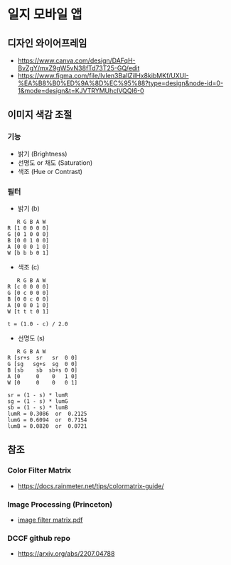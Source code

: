 # 일지 모바일 앱

## 디자인 와이어프레임
- https://www.canva.com/design/DAFqH-BvZgY/mxZ9gW5vN38fTd73T25-GQ/edit
- https://www.figma.com/file/IvIen3BallZiIHx8kibMKf/UXUI-%EA%B8%B0%ED%9A%8D%EC%95%88?type=design&node-id=0-1&mode=design&t=KJVTRYMUhclVQQl6-0

## 이미지 색감 조절
### 기능
- 밝기 (Brightness)
- 선명도 or 채도 (Saturation)
- 색조 (Hue or Contrast)
### 필터
- 밝기 (b)
```
   R G B A W
R [1 0 0 0 0]
G [0 1 0 0 0]
B [0 0 1 0 0]
A [0 0 0 1 0]
W [b b b 0 1]
```
- 색조 (c)
```
   R G B A W
R [c 0 0 0 0]
G [0 c 0 0 0]
B [0 0 c 0 0]
A [0 0 0 1 0]
W [t t t 0 1]

t = (1.0 - c) / 2.0
```
- 선명도 (s)
```
   R G B A W
R [sr+s  sr   sr  0 0]
G [sg   sg+s  sg  0 0]
B [sb    sb  sb+s 0 0]
A [0     0    0   1 0]
W [0     0    0   0 1]

sr = (1 - s) * lumR
sg = (1 - s) * lumG
sb = (1 - s) * lumB
lumR = 0.3086  or  0.2125
lumG = 0.6094  or  0.7154
lumB = 0.0820  or  0.0721
```

## 참조
### Color Filter Matrix
- https://docs.rainmeter.net/tips/colormatrix-guide/
### Image Processing (Princeton)
- [image filter matrix.pdf](https://github.com/medic-basic/mobile_app/files/12617123/image.filter.matrix.pdf)
### DCCF github repo
- https://arxiv.org/abs/2207.04788
